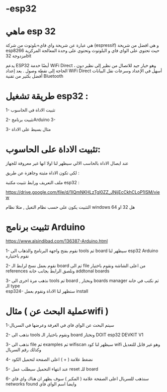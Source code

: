 # -esp32

# ماهي esp 32
هي عبارة عن شريحة واي فاي+بلوتوث من شركة (espressif) و هي افضل من شريحة esp8266 حيث تحتوي على الواي فاي و البلوتوث وتحتوي على وحدة المعالجة المركزية مزدوجة 32bit

يدعم ESP32 أيضًا خدمة WiFi Direct ، وهو خيار جيد للاتصال من نظير إلى نظير دون الحاجة إلى نقطة وصول . يعد إعداد WiFi Direct أسهل في الإعداد وسرعات نقل البيانات أفضل بكثير من تقنية Bluetooth

# طريقة تشغيل esp32 :
1- تثبيت الاداة في الحاسوب


2- تثبيت برنامجArduino
3-

3- مثال بسيط على الاداة 


# تثبيت الاداة على الحاسوب:


عند ايصال الاداة بالحاسب الالي سيظهر لنا اولا انها غير معروفة للجهاز

لكي تكون الاداة مثبتة وجاهزة عن طريق :

ملف التعريف ورابط تثبيت مكتبة esp32  :

https://drive.google.com/file/d/1IQmNKHLzTgl0ZZ_JNijEcCkhCLoP1lSM/view



التثبيت يكون على حسب نظام التغيل , مثلا نظام windows هل 32 او 64



# تثبيت برنامج Arduino 
https://www.alsindibad.com/136387-Arduino.html



1- نقوم بفتح واجهة البرنامج والذهاب الى tools  ثم board سيظهر لنا esp32 Arduino  نقوم باختياره



2- نقوم بعمل نسخ لرابط الـ board  ثم الى file  من اعلى الشاشة ونقوم باختيار  references ونلصق الرابط بجانب خانة addtonal boards  



3- نذهب مرة اخرى الى tools   ثم board ,  ونختار boards manager  ثم نكتب في خانة الـ type  
esp324- 
ستظهر لنا الاداة ونقوم بعمل  install 


# مثال ( عملية البحث عنwifi )


1-سيتم البحث عن الواي فاي في الغرفة وعرضها في السريال 


2- نذهب الى tools  ونقوم باختيار الـ board   ونختار DOIT esp32 DEVKIT V1



3- نذهب الى file ثم examples  ثم wifiscan  سيظهر لنا كود wifi  وهو غير قابل للتعديل وكذلك رقم السريال


4- نضغط علامة ( + ) اعلى الصفحة لتحميل الكود


5- عند انتهاء التحميل سيطلب عمل reset  للـ board 




6- سنذهب للسريال اعلى الصفحة علامة ( المكبر ) سوف يظهر ان هناك واي فاي networks found  وايضا اسم الواي فاي

